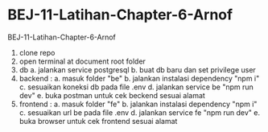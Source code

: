 # BEJ-11-Latihan-Chapter-6-Arnof
BEJ-11-Latihan-Chapter-6-Arnof

1. clone repo
2. open terminal at document root folder
3. db
    a. jalankan service postgresql
    b. buat db baru dan set privilege user
4. backend :
    a. masuk folder "be"
    b. jalankan instalasi dependency "npm i"
    c. sesuaikan koneksi db pada file .env
    d. jalankan service be "npm run dev"
    e. buka postman untuk cek beckend sesuai alamat
5. frontend :
    a. masuk folder "fe"
    b. jalankan instalasi dependency "npm i"
    c. sesuaikan url be pada file .env
    d. jalankan service fe "npm run dev"
    e. buka browser untuk cek frontend sesuai alamat

